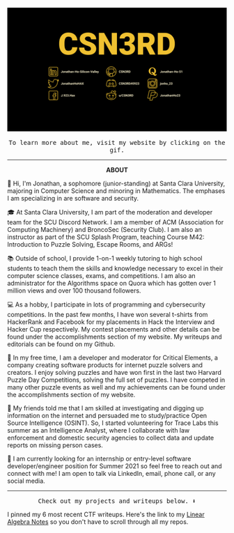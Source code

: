 <p align="center">
  <a href= "https://sites.google.com/view/jonathan-ho-23/"><img width="800" src="https://github.com/csn3rd/CSN3RD/blob/master/csn3rdbanner.gif" alt="CSN3RD"></a>
</p>


<p align="center"><samp>
To learn more about me, visit my website by clicking on the gif.
</samp></p>

<hr>

<p align="center">
<b>ABOUT</b>
</p>

<p>
👋 Hi, I'm Jonathan, a sophomore (junior-standing) at Santa Clara University, majoring in Computer Science and minoring in Mathematics. The emphases I am specializing in are software and security.

🎓 At Santa Clara University, I am part of the moderation and developer team for the SCU Discord Network. I am a member of ACM (Association for Computing Machinery) and BroncoSec (Security Club). I am also an instructor as part of the SCU Splash Program, teaching Course M42: Introduction to Puzzle Solving, Escape Rooms, and ARGs!

📚 Outside of school, I provide 1-on-1 weekly tutoring to high school students to teach them the skills and knowledge necessary to excel in their computer science classes, exams, and competitions. I am also an administrator for the Algorithms space on Quora which has gotten over 1 million views and over 100 thousand followers.

💻 As a hobby, I participate in lots of programming and cybersecurity competitions. In the past few months, I have won several t-shirts from HackerRank and Facebook for my placements in Hack the Interview and Hacker Cup respectively. My contest placements and other details can be found under the accomplishments section of my website. My writeups and editorials can be found on my Github.

🧩 In my free time, I am a developer and moderator for Critical Elements, a company creating software products for internet puzzle solvers and creators. I enjoy solving puzzles and have won first in the last two Harvard Puzzle Day Competitions, solving the full set of puzzles. I have competed in many other puzzle events as well and my achievements can be found under the accomplishments section of my website.

🔎 My friends told me that I am skilled at investigating and digging up information on the internet and persuaded me to study/practice Open Source Intelligence (OSINT). So, I started volunteering for Trace Labs this summer as an Intelligence Analyst, where I collaborate with law enforcement and domestic security agencies to collect data and update reports on missing person cases.

🤝 I am currently looking for an internship or entry-level software developer/engineer position for Summer 2021 so feel free to reach out and connect with me! I am open to talk via LinkedIn, email, phone call, or any social media.
</p>

<hr>

<p align="center"><samp>
Check out my projects and writeups below. ⬇️
</samp></p>

I pinned my 6 most recent CTF writeups. Here's the link to my [Linear Algebra Notes](https://github.com/csn3rd/LinearAlgebraNotes/wiki) so you don't have to scroll through all my repos.
